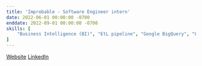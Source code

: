 ```yaml
---
title: 'Improbable - Software Engineer intern'
date: 2022-06-01 00:00:00 -0700
enddate: 2022-09-01 00:00:00 -0700
skills: [
    "Business Intelligence (BI)", "EtL pipeline", "Google BigQuery", "Looker", "Python"
]
---
```


<!-- ![](https://media.licdn.com/dms/image/C4D0BAQHzW7Dq4iINAA/company-logo_200_200/0/1623145680837?e=1701907200&v=beta&t=t4I-OgAZlkL19e3TYR70aKQJ0Fl-B0fIl_YXk6xWwS4) -->



[Website](https://www.improbable.io/)
[LinkedIn](https://www.linkedin.com/company/improbable/)